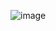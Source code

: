 ![image](https://user-images.githubusercontent.com/42132857/82921285-d6bee680-9f95-11ea-8783-3b0a0e0d70af.png)
